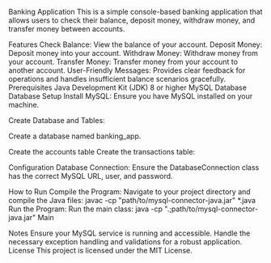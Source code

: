 Banking Application
This is a simple console-based banking application that allows users to check their balance, deposit money, withdraw money, and transfer money between accounts.

Features
Check Balance: View the balance of your account.
Deposit Money: Deposit money into your account.
Withdraw Money: Withdraw money from your account.
Transfer Money: Transfer money from your account to another account.
User-Friendly Messages: Provides clear feedback for operations and handles insufficient balance scenarios gracefully.
Prerequisites
Java Development Kit (JDK) 8 or higher
MySQL Database
Database Setup
Install MySQL: Ensure you have MySQL installed on your machine.

Create Database and Tables:

Create a database named banking_app.

Create the accounts table
Create the transactions table:

Configuration
Database Connection: Ensure the DatabaseConnection class has the correct MySQL URL, user, and password.

How to Run
Compile the Program:
Navigate to your project directory and compile the Java files:
javac -cp "path/to/mysql-connector-java.jar" *.java
Run the Program:
Run the main class:
java -cp ".;path/to/mysql-connector-java.jar" Main

Notes
Ensure your MySQL service is running and accessible.
Handle the necessary exception handling and validations for a robust application.
License
This project is licensed under the MIT License.


